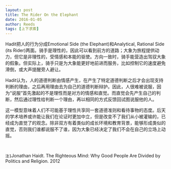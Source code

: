 ```yaml
---
layout: post
title: The Rider On the Elephant
date: 2016-01-05
author: Reeds
tags: [上下求索]
---
```


Hadit把人的行为分成Emotional Side (the Elephant)和Analytical, Rational Side (its Rider)两面。骑手是理性的，因此可以看到前方的道路；大象为旅程提供动力，但它是非理性的，受情感和本能的驱使。方向一致时，骑手能营造出驾驭大象的假象。但实际上，骑手只是为大象能更好地前进而服务，比如控制它的速度避免滑倒，或大声提醒旁人避让。

Hadit认为，人的道德判断由情感产生，在产生了特定道德判断之后才会出现支持判断的理由，之后再用理由去为自己的道德判断辩护。因此，人很难被说服，因为“说服”首先激起的不是理性而是对方的情感和直觉。而直觉会先产生自己的判断，然后通过理性给判断一个理由，再以相同的方式反馈回试图说服他的人。

这一模型意味着人们不可能基于理性共享同一套道德准则和看待事物的态度。后天的学术培养或许能让我们在论证时更加中立，但是改变不了我们从小被灌输的，已经成为直觉了的观念。除非双方有着类似的成长环境和教育背景，能够形成类似的直觉，否则我们谁都说服不了谁，因为大象已经决定了我们不会在自己的立场上动摇。

<br>

`注1`Jonathan Haidt. The Righteous Mind: Why Good People Are Divided by Politics and Religion. 2012